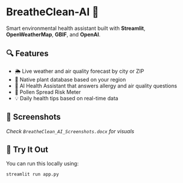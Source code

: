 # BreatheClean-AI 🌿

Smart environmental health assistant built with **Streamlit**, **OpenWeatherMap**, **GBIF**, and **OpenAI**.

## 🔍 Features
- 🌦 Live weather and air quality forecast by city or ZIP
- 🌿 Native plant database based on your region
- 🧠 AI Health Assistant that answers allergy and air quality questions
- 🌾 Pollen Spread Risk Meter
- 💡 Daily health tips based on real-time data

## 📸 Screenshots
*Check `BreatheClean_AI_Screenshots.docx` for visuals*

## 🚀 Try It Out
You can run this locally using:
```bash
streamlit run app.py
